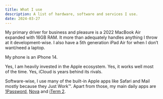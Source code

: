 ```yaml
---
title: What I use
description: A list of hardware, software and services I use.
date: 2024-03-27
---
```


My primary driver for business and pleasure is a 2022 MacBook Air expanded with 16GB RAM. It more than adequately handles anything I throw at it development-wise. I also have a 5th generation iPad Air for when I don’t want/need a laptop.

My phone is an iPhone 14.

Yes, I am heavily invested in the Apple ecosystem. Yes, it works well most of the time. Yes, iCloud is years behind its rivals.

Software-wise, I use many of the built-in Apple apps like Safari and Mail mostly because they Just Work™. Apart from those, my main daily apps are [1Password](https://1password.com), [Nova](https://nova.app) and [iTerm 2](https://iterm2.com).
